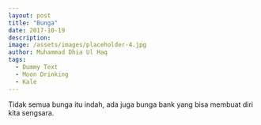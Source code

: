 ```yaml
---
layout: post
title: "Bunga"
date: 2017-10-19
description: 
image: /assets/images/placeholder-4.jpg
author: Muhammad Dhia Ul Haq
tags: 
  - Dummy Text
  - Moon Drinking
  - Kale
---
```

Tidak semua bunga itu indah, ada juga bunga bank yang bisa membuat diri kita sengsara.
